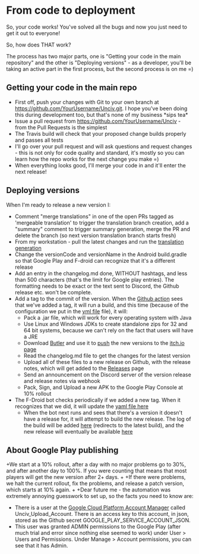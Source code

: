 # From code to deployment

So, your code works! You've solved all the bugs and now you just need to get it out to everyone!

So, how does THAT work?

The process has two major parts, one is "Getting your code in the main repository" and the other is "Deploying versions" - as a developer, you'll be taking an active part in the first process, but the second process is on me =)

## Getting your code in the main repo

* First off, push your changes with Git to your own branch at https://github.com/YourUsername/Unciv.git. I hope you've been doing this during development too, but that's none of my business \*sips tea\*
* Issue a pull request from https://github.com/YourUsername/Unciv - from the Pull Requests is the simplest
* The Travis build will check that your proposed change builds properly and passes all tests
* I'll go over your pull request and will ask questions and request changes - this is not only for code quality and standard, it's mostly so you can learn how the repo works for the next change you make =)
* When everything looks good, I'll merge your code in and it'll enter the next release!

## Deploying versions

When I'm ready to release a new version I:
* Comment "merge translations" in one of the open PRs tagged as 'mergeable translation' to trigger the translation branch creation, add a "summary" comment to trigger summary generation, merge the PR and delete the branch (so next version translation branch starts fresh)
* From my workstation - pull the latest changes and run the [translation generation](./Translating#translation-generation---for-developers)
* Change the versionCode and versionName in the Android build.gradle so that Google Play and F-droid can recognize that it's a different release
* Add an entry in the changelog.md done, WITHOUT hashtags, and less than 500 characters (that's the limit for Google play entries). The formatting needs to be exact or the text sent to Discord, the Github release etc. won't be complete.
* Add a tag to the commit of the version. When the [Github action](https://github.com/yairm210/Unciv/actions/workflows/buildAndDeploy.yml) sees that we've added a tag, it will run a build, and this time (because of the configuration we put in the [yml file](/.github/workflows/buildAndDeploy.yml) file), it will:
   * Pack a .jar file, which will work for every operating system with Java
   * Use Linux and Windows JDKs to create standalone zips for 32 and 64 bit systems, because we can't rely on the fact that users will have a JRE
   * Download [Butler](https://itch.io/docs/butler/installing.html) and use it to [push](https://itch.io/docs/butler/pushing.html) the new versions to the [itch.io page](https://yairm210.itch.io/unciv)
   * Read the changelog.md file to get the changes for the latest version
   * Upload all of these files to a new release on Github, with the release notes, which will get added to the [Releases](https://github.com/yairm210/Unciv/releases) page
   * Send an announcement on the Discord server of the version release and release notes via webhook
   * Pack, Sign, and Upload a new APK to the Google Play Console at 10% rollout
* The F-Droid bot checks periodically if we added a new tag. When it recognizes that we did, it will update the [yaml file here](https://gitlab.com/fdroid/fdroiddata/blob/master/metadata/com.unciv.app.yml)
   * When the bot next runs and sees that there's a version it doesn't have a release for, it will attempt to build the new release. The log of the build will be added [here](https://f-droid.org/wiki/page/com.unciv.app/lastbuild) (redirects to the latest build), and the new release will eventually be available [here](https://f-droid.org/en/packages/com.unciv.app/)

## About Google Play publishing

+We start at a 10% rollout, after a day with no major problems go to 30%, and after another day to 100%. If you were counting that means that most players will get the new version after 2+ days.
+
+If there were problems, we halt the current rollout, fix the problems, and release a patch version, which starts at 10% again.
+
+Dear future me - the automation was extremely annoying guesswork to set up, so the facts you need to know are:
- There is a user at the [Google Cloud Platform Account Manager](https://console.cloud.google.com/iam-admin/iam) called  Unciv_Upload_Account. There is an access key to this account, in json, stored as the Github secret GOOGLE_PLAY_SERVICE_ACCOUNT_JSON.
- This user was granted ADMIN permissions to the Google Play (after much trial and error since nothing else seemed to work) under User > Users and Permissions. Under Manage > Account permissions, you can see that it has Admin.
